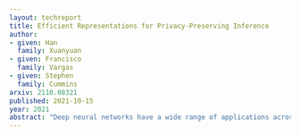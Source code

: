 ```yaml
---
layout: techreport
title: Efficient Representations for Privacy-Preserving Inference
author: 
- given: Han 
  family: Xuanyuan
- given: Francisco 
  family: Vargas
- given: Stephen 
  family: Cummins
arxiv: 2110.08321
published: 2021-10-15
year: 2021
abstract: "Deep neural networks have a wide range of applications across multiple domains such as computer vision and medicine. In many cases, the input of a model at inference time can consist of sensitive user data, which raises questions concerning the levels of privacy and trust guaranteed by such services. Much existing work has leveraged homomorphic encryption (HE) schemes that enable computation on encrypted data to achieve private inference for multi-layer perceptrons and CNNs. An early work along this direction was CryptoNets, which takes 250 seconds for one MNIST inference. The main limitation of such approaches is that of compute, which is due to the costly nature of the NTT (number theoretic transform)operations that constitute HE operations. Others have proposed the use of model pruning and efficient data representations to reduce the number of HE operations required. In this paper, we focus on improving upon existing work by proposing changes to the representations of intermediate tensors during CNN inference. We construct and evaluate private CNNs on the MNIST and CIFAR-10 datasets, and achieve over a two-fold reduction in the number of operations used for inferences of the CryptoNets architecture."
---
```



